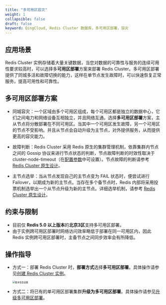 ```yaml
---
title: "多可用区容灾"
weight: 1
collapsible: false
draft: false
keyword: QingCloud, Redis Cluster 数据库，多可用区部署，容灾
---
```


## 应用场景

Redis Cluster 实例存储着大量关键数据，当您对数据的可靠性与服务的连续可用性要求较高时，可以选择多**可用区部署**方案来部署 Redis Cluster。多可用区部署提供了同城多活和故障切换的能力，这样在单节点发生故障时，可以快速恢复正常服务，提高可用性和可靠性。

## 多可用区部署方案

- 同城容灾：一个区域由多个可用区组成，每个可用区都是独立的数据中心，它们之间电力和网络设备互相独立，并且网络互通。选择**多可用区部署**方案，主从节点将分散部署在不同可用区。当其中一个可用区发生故障，另一个可用区的节点不受影响。并且从节点会自动升级为主节点，对外提供服务，从而提供更高的容灾能力。

- 故障判断：Redis Cluster 采用 Redis 原生的集群管理机制，依靠集群内节点之间的 Gossip 协议来进行节点状态的判断，节点故障判断的时效性取决于 cluster-node-timeout（在[配置参数](../../manual/cfginstance/paramconfig/)中可设置）。节点故障的判断请参考 [Redis Cluster 原生设计](https://redis.io/topics/cluster-spec)。
- 主节点选举：当从节点发现自己的主节点变为 FAIL 状态时，便尝试进行 Failover，以期成为新的主节点。当存在多个备节点时，Redis 内部将采用投票机制选举出一个从节点升级为新的主节点。详细选举机制，请参考 [Redis Cluster 原生设计](https://redis.io/topics/cluster-spec)。

## 约束与限制

- 目前仅 **Redis 5.0 以上版本**的**北京3区**支持多可用区部署。
-  由于实例跨可用区部署时网络访问效率略低于部署在同一可用区内，因此 Redis 实例跨可用区部署时，主备节点之间同步效率会有所降低。

## 操作指导

- 方式一：部署 Redis Cluster 时，**部署方式**选择**多可用区部署**。具体操作请参见[创建 Redis Cluster 实例](../../quickstart/create_redis/)。

  <img src="../../_images/step1.png" alt="基本信息设置" style="zoom:50%;" />

- 方式二：将已有的单可用区部署集群**升级为多可用区部署**。具体操作请参见[升级多可用区部署](../../manual/cfginstance/multi_zones/)。



